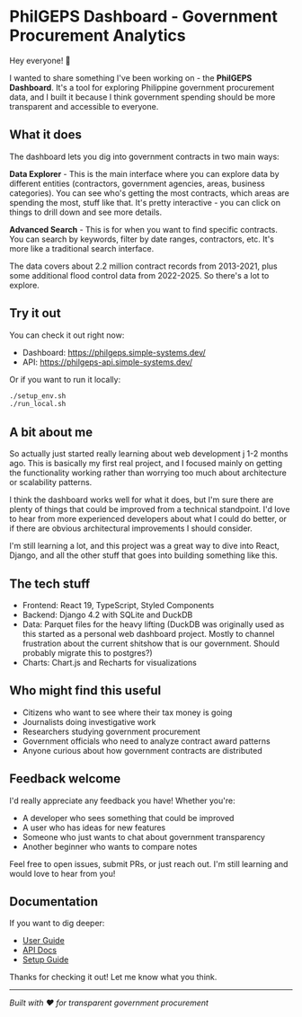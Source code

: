 # PhilGEPS Dashboard - Government Procurement Analytics

Hey everyone! 👋

I wanted to share something I've been working on - the **PhilGEPS Dashboard**. It's a tool for exploring Philippine government procurement data, and I built it because I think government spending should be more transparent and accessible to everyone.

## What it does

The dashboard lets you dig into government contracts in two main ways:

**Data Explorer** - This is the main interface where you can explore data by different entities (contractors, government agencies, areas, business categories). You can see who's getting the most contracts, which areas are spending the most, stuff like that. It's pretty interactive - you can click on things to drill down and see more details.

**Advanced Search** - This is for when you want to find specific contracts. You can search by keywords, filter by date ranges, contractors, etc. It's more like a traditional search interface.

The data covers about 2.2 million contract records from 2013-2021, plus some additional flood control data from 2022-2025. So there's a lot to explore.

## Try it out

You can check it out right now:
- Dashboard: https://philgeps.simple-systems.dev/
- API: https://philgeps-api.simple-systems.dev/

Or if you want to run it locally:
```bash
./setup_env.sh
./run_local.sh
```

## A bit about me

So actually just started really learning about web development j 1-2 months ago. This is basically my first real project, and I focused mainly on getting the functionality working rather than worrying too much about architecture or scalability patterns.

I think the dashboard works well for what it does, but I'm sure there are plenty of things that could be improved from a technical standpoint. I'd love to hear from more experienced developers about what I could do better, or if there are obvious architectural improvements I should consider.

I'm still learning a lot, and this project was a great way to dive into React, Django, and all the other stuff that goes into building something like this.

## The tech stuff

- Frontend: React 19, TypeScript, Styled Components
- Backend: Django 4.2 with SQLite and DuckDB
- Data: Parquet files for the heavy lifting (DuckDB was originally used as this started as a personal web dashboard project. Mostly to channel frustration about the current shitshow that is our government. Should probably migrate this to postgres?)
- Charts: Chart.js and Recharts for visualizations

## Who might find this useful

- Citizens who want to see where their tax money is going
- Journalists doing investigative work
- Researchers studying government procurement
- Government officials who need to analyze contract award patterns
- Anyone curious about how government contracts are distributed

## Feedback welcome

I'd really appreciate any feedback you have! Whether you're:
- A developer who sees something that could be improved
- A user who has ideas for new features
- Someone who just wants to chat about government transparency
- Another beginner who wants to compare notes

Feel free to open issues, submit PRs, or just reach out. I'm still learning and would love to hear from you!

## Documentation

If you want to dig deeper:
- [User Guide](docs/DASHBOARD_DOCUMENTATION.md)
- [API Docs](docs/ACTIVE_API_DOCUMENTATION.md)
- [Setup Guide](GITHUB_SETUP.md)

Thanks for checking it out! Let me know what you think.

---

*Built with ❤️ for transparent government procurement*